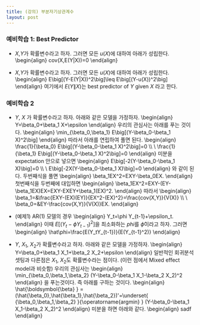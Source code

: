 ```yaml
---
title: (강의) 부분자기상관계수
layout: post
---
```


### 예비학습 1: Best Predictor

- $X$,$Y$가 확률변수라고 하자. 그러면 모든 $u(X)$에 대하여 아래가 성립한다. 
\begin{align}
cov(X,E(Y\|X))=0 
\end{align}

- $X$,$Y$가 확률변수라고 하자. 그러면 모든 $u(X)$에 대하여 아래가 성립한다. 
\begin{align}
E\big[(Y-E(Y\|X))^2\big]\leq E\big[(Y-u(X))^2\big]
\end{align}
여기에서 $E(Y\|X)$는 best predictor of $Y$ given $X$ 라고 한다. 

### 예비학습 2 

- $Y$, $X$ 가 확률변수라고 하자. 아래와 같은 모델을 가정하자. 
\begin{align}
Y=\beta_0+\beta_1 X+\epsilon
\end{align}
우리의 관심사는 아래를 푸는 것이다. 
\begin{align}
\min_{\beta_0,\beta_1} E\big[(Y-\beta_0-\beta_1 X)^2\big]
\end{align}
따라서 아래를 연립하여 풀면 된다. 
\begin{align}
\frac{1}{\beta_0} E\big[(Y-\beta_0-\beta_1 X)^2\big]=0 \\\\ \\
\frac{1}{\beta_1} E\big[(Y-\beta_0-\beta_1 X)^2\big]=0
\end{align}
미분을 expectation 안으로 넣으면 
\begin{align}
E\big[-2(Y-\beta_0-\beta_1 X)\big]=0 \\\\ \\
E\big[-2X(Y-\beta_0-\beta_1 X)\big]=0
\end{align}
와 같이 된다. 두번째식을 풀면 
\begin{align}
\beta_1EX^2=EXY-\beta_0EX.
\end{align}
첫번째식을 두번째에 대입하면 
\begin{align}
\beta_1EX^2=EXY-(EY-\beta_1EX)EX=EXY-EXEY+\beta_1(EX)^2.
\end{align}
따라서 
\begin{align}
\beta_1=&\frac{EXY-(EX)(EY)}{EX^2-(EX)^2}=\frac{cov(X,Y)}{V(X)} \\\\ \\
\beta_0=&EY-\frac{cov(X,Y)}{V(X)}EX.
\end{align}

- (예제1) AR(1) 모델의 경우 
\begin{align}
Y_t=\phi Y_{t-1}+\epsilon_t. 
\end{align}
이때 $E\big[(Y_t-\phi Y_{t-1})^2\big]$을 최소화하는 $phi$를 $\hat\phi$이라고 하자. 그러면 
\begin{align}
\hat\phi=\frac{E(Y_tY_{t-1})}{E(Y_{t-1}^2)}
\end{align}

- $Y$, $X_1$, $X_2$가 확률변수라고 하자. 아래와 같은 모델을 가정하자. 
\begin{align}
Y=\beta_0+\beta_1 X_1+\beta_2 X_2+\epsilon
\end{align}
일반적인 회귀분석 셋팅과 다른점은 $X_1$, $X_2$도 확률변수라는 점이다. (이런 점에서 Mixed effect model과 비슷함) 우리의 관심사는 
\begin{align}
\min_{\beta_0,\beta_1,\beta_2} (Y-\beta_0-\beta_1 X_1-\beta_2 X_2)^2
\end{align}
을 푸는것이다. 즉 아래를 구하는 것이다. 
\begin{align}
\hat{\boldsymbol{\beta} } = (\hat{\beta_0},\hat{\beta_1},\hat{\beta_2})'=\underset{ {\beta_0,\beta_1,\beta_2} }{\operatorname{argmin} }  (Y-\beta_0-\beta_1 X_1-\beta_2 X_2)^2 
\end{align}
미분을 하면 아래와 같다. 
\begin{align}
sadf
\end{align}